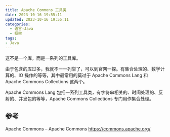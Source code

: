 ```yaml
---
title: Apache Commons 工具类
date: 2023-10-16 19:55:11
updated: 2023-10-16 19:55:11
categories:
  - 语言-Java
  - 框架
tags:
- Java
---
```


这不是一个库，而是一系列的工具库。

由于包含的库过多，我就不一一列举了，可以到官网一探。有集合处理的、数学计算的、IO 操作的等等，其中最常用的莫过于 Apache Commons Lang 和 Apache Commons Collections 这两个。

Apache Commons Lang 包括一系列工具类，有字符串相关的、时间处理的、反射的、并发包的等等，Apache Commons Collections 专门用作集合处理。

## 参考

Apache Commons – Apache Commons
<https://commons.apache.org/>
